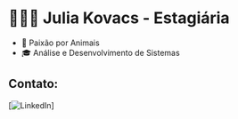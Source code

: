 # 👩🏾‍💻 Julia Kovacs - Estagiária

* 💜 Paixão por Animais
* 🎓 Análise e Desenvolvimento de Sistemas

## Contato:
[![LinkedIn](https://www.linkedin.com/in/julia-k-takamura/)]

